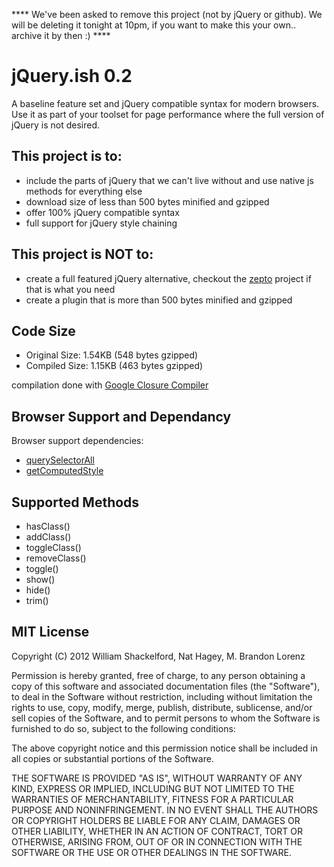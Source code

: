 **** We've been asked to remove this project (not by jQuery or github). We will be deleting it tonight at 10pm, if you want to make this your own.. archive it by then :) ****

jQuery.ish 0.2
=========

A baseline feature set and jQuery compatible syntax for modern browsers. Use it as part of your toolset for page performance where the full version of jQuery is not desired.

## This project is to:

- include the parts of jQuery that we can't live without and use native js methods for everything else
- download size of less than 500 bytes minified and gzipped
- offer 100% jQuery compatible syntax
- full support for jQuery style chaining

## This project is NOT to:

- create a full featured jQuery alternative, checkout the [zepto][2] project if that is what you need
- create a plugin that is more than 500 bytes minified and gzipped

## Code Size

- Original Size: 1.54KB (548 bytes gzipped)
- Compiled Size: 1.15KB (463 bytes gzipped)

compilation done with [Google Closure Compiler][4]

## Browser Support and Dependancy

Browser support dependencies:

- [querySelectorAll][1]
- [getComputedStyle][3]

## Supported Methods

- hasClass()
- addClass()
- toggleClass()
- removeClass()
- toggle()
- show()
- hide()
- trim()

## MIT License

Copyright (C) 2012 William Shackelford, Nat Hagey, M. Brandon Lorenz

Permission is hereby granted, free of charge, to any person obtaining a copy of this software and associated documentation files (the "Software"), to deal in the Software without restriction, including without limitation the rights to use, copy, modify, merge, publish, distribute, sublicense, and/or sell copies of the Software, and to permit persons to whom the Software is furnished to do so, subject to the following conditions:

The above copyright notice and this permission notice shall be included in all copies or substantial portions of the Software.

THE SOFTWARE IS PROVIDED "AS IS", WITHOUT WARRANTY OF ANY KIND, EXPRESS OR IMPLIED, INCLUDING BUT NOT LIMITED TO THE WARRANTIES OF MERCHANTABILITY, FITNESS FOR A PARTICULAR PURPOSE AND NONINFRINGEMENT. IN NO EVENT SHALL THE AUTHORS OR COPYRIGHT HOLDERS BE LIABLE FOR ANY CLAIM, DAMAGES OR OTHER LIABILITY, WHETHER IN AN ACTION OF CONTRACT, TORT OR OTHERWISE, ARISING FROM, OUT OF OR IN CONNECTION WITH THE SOFTWARE OR THE USE OR OTHER DEALINGS IN THE SOFTWARE.


[1]: https://developer.mozilla.org/en/DOM/Document.querySelectorAll#Browser_compatibility
[2]: http://zeptojs.com
[3]: https://developer.mozilla.org/en/DOM/window.getComputedStyle
[4]: http://closure-compiler.appspot.com/home